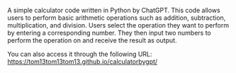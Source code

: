 A simple calculator code written in Python by ChatGPT. This code allows users to perform basic arithmetic operations such as addition, subtraction, multiplication, and division. Users select the operation they want to perform by entering a corresponding number. They then input two numbers to perform the operation on and receive the result as output.

You can also access it through the following URL: https://tom13tom13tom13.github.io/calculatorbygpt/